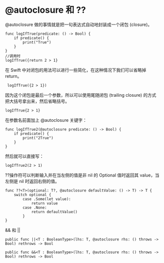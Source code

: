 # @autoclosure 和 ??

@autoclosure 做的事情就是把一句表达式自动地封装成一个闭包 (closure)。

	func logIfTrue(predicate: () -> Bool) {
	    if predicate() {
	        print("True")
	    }
	}
	//调用时
	logIfTrue({return 2 > 1}

在 Swift 中对闭包的用法可以进行一些简化，在这种情况下我们可以省略掉 return。

	 logIfTrue({2 > 1})
	 
因为这个闭包是最后一个参数，所以可以使用尾随闭包 (trailing closure) 的方式把大括号拿出来，然后省略括号。

	logIfTrue{2 > 1}
	
在参数名前面加上 @autoclosure 关键字：
	
	func logIfTrue2(@autoclosure predicate: () -> Bool) {
    	if predicate() {
       		print("2True")
    	}
    }
    
然后就可以直接写：
    
    logIfTrue2(2 > 1)
    
    
??操作符可以判断输入并在当左侧的值是非 nil 的 Optional 值时返回其 value，当左侧是 nil 时返回右侧的值。

	func ??<T>(optional: T?, @autoclosure defaultValue: () -> T) -> T {
	    switch optional {
	        case .Some(let value):
	            return value
	        case .None:
	            return defaultValue()
	        }
	}
	
&& 和 ||
	
	public func ||<T : BooleanType>(lhs: T, @autoclosure rhs: () throws -> Bool) rethrows -> Bool
	
	public func &&<T : BooleanType>(lhs: T, @autoclosure rhs: () throws -> Bool) rethrows -> Bool